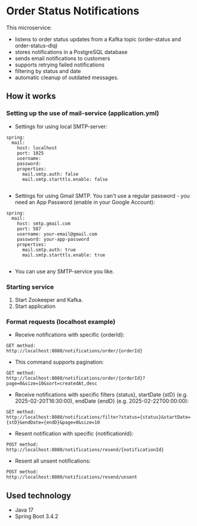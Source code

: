 # Order Status Notifications

This microservice:
* listens to order status updates from a Kafka topic (order-status and order-status-dlq)
* stores notifications in a PostgreSQL database
* sends email notifications to customers
* supports retrying failed notifications
* filtering by status and date
* automatic cleanup of outdated messages.

## How it works



### Setting up the use of mail-service (application.yml)

* Settings for using local SMTP-server:

```
spring:
  mail:
    host: localhost
    port: 1025
    username:
    password:
    properties:
      mail.smtp.auth: false
      mail.smtp.starttls.enable: false
      
```
* Settings for using Gmail SMTP. You can't use a regular password - you need an App Password (enable in your Google Account):

```
spring:
  mail:
    host: smtp.gmail.com
    port: 587
    username: your-email@gmail.com
    password: your-app-password
    properties:
      mail.smtp.auth: true
      mail.smtp.starttls.enable: true
      
```
* You can use any SMTP-service you like.

### Starting service
1. Start Zookeeper and Kafka.
2. Start application

### Format requests (localhost example)

* Receive notifications with specific {orderId}:

```
GET method:
http://localhost:8080/notifications/order/{orderId}

```
* This command supports pagination:

```
GET method:
http://localhost:8080/notifications/order/{orderId}?page=0&size=10&sort=createdAt,desc

```
* Receive notifications with specific filters {status}, startDate {stD} (e.g. 2025-02-20T16:30:00), endDate {endD} (e.g. 2025-02-22T00:00:00):

```
GET method:
http://localhost:8080/notifications/filter?status={status}&startDate={stD}&endDate={endD}&page=0&size=10

```
* Resent notification with specific {notificationId}:

```
POST method:
http://localhost:8080/notifications/resend/{notificationId}

```
* Resent all unsent notifications:

```
POST method:
http://localhost:8080/notifications/resend/unsent

```

## Used technology
* Java 17
* Spring Boot 3.4.2
